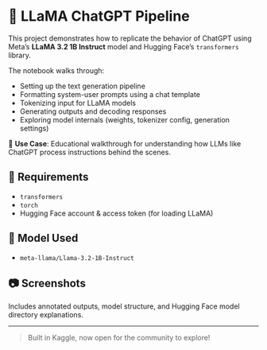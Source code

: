 # 🦙 LLaMA ChatGPT Pipeline

This project demonstrates how to replicate the behavior of ChatGPT using Meta’s **LLaMA 3.2 1B Instruct** model and Hugging Face’s `transformers` library.

The notebook walks through:
- Setting up the text generation pipeline
- Formatting system-user prompts using a chat template
- Tokenizing input for LLaMA models
- Generating outputs and decoding responses
- Exploring model internals (weights, tokenizer config, generation settings)

📌 **Use Case**: Educational walkthrough for understanding how LLMs like ChatGPT process instructions behind the scenes.

## 🔧 Requirements
- `transformers`
- `torch`
- Hugging Face account & access token (for loading LLaMA)

## 🚀 Model Used
- `meta-llama/Llama-3.2-1B-Instruct`

## 📷 Screenshots
Includes annotated outputs, model structure, and Hugging Face model directory explanations.

---

> Built in Kaggle, now open for the community to explore!

